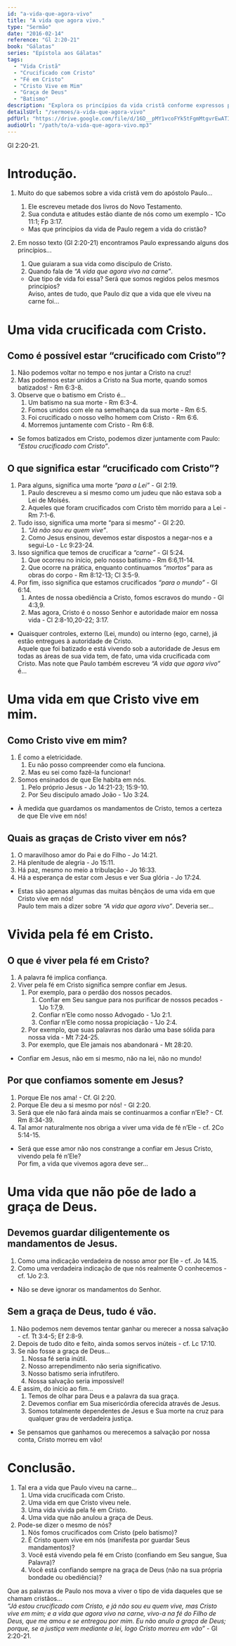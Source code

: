 ```yaml
---
id: "a-vida-que-agora-vivo"
title: "A vida que agora vivo."
type: "Sermão"
date: "2016-02-14"
reference: "Gl 2:20-21"
book: "Gálatas"
series: "Epístola aos Gálatas"
tags:
  - "Vida Cristã"
  - "Crucificado com Cristo"
  - "Fé em Cristo"
  - "Cristo Vive em Mim"
  - "Graça de Deus"
  - "Batismo"
description: "Explora os princípios da vida cristã conforme expressos por Paulo: uma vida crucificada com Cristo, uma vida em que Cristo vive em nós, vivida pela fé no Filho de Deus, e que não anula a graça divina."
detailsUrl: "/sermoes/a-vida-que-agora-vivo"
pdfUrl: "https://drive.google.com/file/d/16D__pMY1vcoFYk5tFgmMtgvrEwATI28u/view?usp=drive_link"
audioUrl: "/path/to/a-vida-que-agora-vivo.mp3"
---
```

Gl 2:20-21.

# Introdução.

1. Muito do que sabemos sobre a vida cristã vem do apóstolo Paulo...  
   1. Ele escreveu metade dos livros do Novo Testamento.  
   2. Sua conduta e atitudes estão diante de nós como um exemplo - 1Co 11:1; Fp 3:17.

   - Mas que princípios da vida de Paulo regem a vida do cristão?

2. Em nosso texto (Gl 2:20-21) encontramos Paulo expressando alguns dos princípios...  
   1. Que guiaram a sua vida como discípulo de Cristo.  
   2. Quando fala de *“A vida que agora vivo na carne”*.

   - Que tipo de vida foi essa? Será que somos regidos pelos mesmos princípios?  
Aviso, antes de tudo, que Paulo diz que a vida que ele viveu na carne foi...

# Uma vida crucificada com Cristo.

## Como é possível estar “crucificado com Cristo”?

1. Não podemos voltar no tempo e nos juntar a Cristo na cruz!  
2. Mas podemos estar unidos a Cristo na Sua morte, quando somos batizados! - Rm 6:3-8.  
3. Observe que o batismo em Cristo é...  
    1. Um batismo na sua morte - Rm 6:3-4.  
    2. Fomos unidos com ele na semelhança da sua morte - Rm 6:5.  
    3. Foi crucificado o nosso velho homem com Cristo - Rm 6:6.  
    4. Morremos juntamente com Cristo - Rm 6:8.

- Se fomos batizados em Cristo, podemos dizer juntamente com Paulo: *“Estou crucificado com Cristo”*.

## O que significa estar “crucificado com Cristo”?

1. Para alguns, significa uma morte *“para a Lei”* - Gl 2:19.  
    1. Paulo descreveu a si mesmo como um judeu que não estava sob a Lei de Moisés.  
    2. Aqueles que foram crucificados com Cristo têm morrido para a Lei - Rm 7:1-6.  
2. Tudo isso, significa uma morte “para si mesmo” - Gl 2:20.  
    1. *“Já não sou eu quem vive”*.  
    2. Como Jesus ensinou, devemos estar dispostos a negar-nos e a segui-Lo - Lc 9:23-24.  
3. Isso significa que temos de crucificar a *“carne”* - Gl 5:24.  
    1. Que ocorreu no início, pelo nosso batismo - Rm 6:6,11-14.  
    2. Que ocorre na prática, enquanto continuamos *“mortos”* para as obras do corpo - Rm 8:12-13; Cl 3:5-9.  
4. Por fim, isso significa que estamos crucificados *“para o mundo”* - Gl 6:14.  
    1. Antes de nossa obediência a Cristo, fomos escravos do mundo - Gl 4:3,9.  
    2. Mas agora, Cristo é o nosso Senhor e autoridade maior em nossa vida - Cl 2:8-10,20-22; 3:17.

- Quaisquer controles, externo (Lei, mundo) ou interno (ego, carne), já estão entregues à autoridade de Cristo.  
Aquele que foi batizado e está vivendo sob a autoridade de Jesus em todas as áreas de sua vida tem, de fato, uma vida crucificada com Cristo. Mas note que Paulo também escreveu *“A vida que agora vivo”* é...

# Uma vida em que Cristo vive em mim.

## Como Cristo vive em mim?

1. É como a eletricidade.  
    1. Eu não posso compreender como ela funciona.  
    2. Mas eu sei como fazê-la funcionar!  
2. Somos ensinados de que Ele habita em nós.  
    1. Pelo próprio Jesus - Jo 14:21-23; 15:9-10.  
    2. Por Seu discípulo amado João - 1Jo 3:24.

- À medida que guardamos os mandamentos de Cristo, temos a certeza de que Ele vive em nós!

## Quais as graças de Cristo viver em nós?

1. O maravilhoso amor do Pai e do Filho - Jo 14:21.  
2. Há plenitude de alegria - Jo 15:11.  
3. Há paz, mesmo no meio a tribulação - Jo 16:33.  
4. Há a esperança de estar com Jesus e ver Sua glória - Jo 17:24.

- Estas são apenas algumas das muitas bênçãos de uma vida em que Cristo vive em nós!  
Paulo tem mais a dizer sobre *“A vida que agora vivo”*. Deveria ser...

# Vivida pela fé em Cristo.

## O que é viver pela fé em Cristo?

1. A palavra fé implica confiança.  
2. Viver pela fé em Cristo significa sempre confiar em Jesus.  
    1. Por exemplo, para o perdão dos nossos pecados.  
        1) Confiar em Seu sangue para nos purificar de nossos pecados - 1Jo 1:7,9.  
        2) Confiar n’Ele como nosso Advogado - 1Jo 2:1.  
        3) Confiar n’Ele como nossa propiciação - 1Jo 2:4.  
    2. Por exemplo, que suas palavras nos darão uma base sólida para nossa vida - Mt 7:24-25.  
    3. Por exemplo, que Ele jamais nos abandonará - Mt 28:20.

- Confiar em Jesus, não em si mesmo, não na lei, não no mundo!

## Por que confiamos somente em Jesus?

1. Porque Ele nos ama! - Cf. Gl 2:20.  
2. Porque Ele deu a si mesmo por nós! - Gl 2:20.  
3. Será que ele não fará ainda mais se continuarmos a confiar n’Ele? - Cf. Rm 8:34-39.  
4. Tal amor naturalmente nos obriga a viver uma vida de fé n’Ele - cf. 2Co 5:14-15.

- Será que esse amor não nos constrange a confiar em Jesus Cristo, vivendo pela fé n’Ele?  
Por fim, a vida que vivemos agora deve ser...

# Uma vida que não põe de lado a graça de Deus.

## Devemos guardar diligentemente os mandamentos de Jesus.

1. Como uma indicação verdadeira de nosso amor por Ele - cf. Jo 14.15.  
2. Como uma verdadeira indicação de que nós realmente O conhecemos - cf. 1Jo 2:3.

- Não se deve ignorar os mandamentos do Senhor.

## Sem a graça de Deus, tudo é vão.

1. Não podemos nem devemos tentar ganhar ou merecer a nossa salvação - cf. Tt 3:4-5; Ef 2:8-9.  
2. Depois de tudo dito e feito, ainda somos servos inúteis - cf. Lc 17:10.  
3. Se não fosse a graça de Deus...  
    1. Nossa fé seria inútil.  
    2. Nosso arrependimento não seria significativo.  
    3. Nosso batismo seria infrutífero.  
    4. Nossa salvação seria impossível!  
4. E assim, do início ao fim...  
    1. Temos de olhar para Deus e a palavra da sua graça.  
    2. Devemos confiar em Sua misericórdia oferecida através de Jesus.  
    3. Somos totalmente dependentes de Jesus e Sua morte na cruz para qualquer grau de verdadeira justiça.

- Se pensamos que ganhamos ou merecemos a salvação por nossa conta, Cristo morreu em vão!

# Conclusão.

1. Tal era a vida que Paulo viveu na carne...  
   1. Uma vida crucificada com Cristo.  
   2. Uma vida em que Cristo viveu nele.  
   3. Uma vida vivida pela fé em Cristo.  
   4. Uma vida que não anulou a graça de Deus.  
2. Pode-se dizer o mesmo de nós?  
   1. Nós fomos crucificados com Cristo (pelo batismo)?  
   2. É Cristo quem vive em nós (manifesta por guardar Seus mandamentos)?  
   3. Você está vivendo pela fé em Cristo (confiando em Seu sangue, Sua Palavra)?  
   4. Você está confiando sempre na graça de Deus (não na sua própria bondade ou obediência)?

Que as palavras de Paulo nos mova a viver o tipo de vida daqueles que se chamam cristãos...  
   *“Já estou crucificado com Cristo, e já não sou eu quem vive, mas Cristo vive em mim; e a vida que agora vivo na carne, vivo-a na fé do Filho de Deus, que me amou e se entregou por mim. Eu não anulo a graça de Deus; porque, se a justiça vem mediante a lei, logo Cristo morreu em vão”* - Gl 2:20-21.
